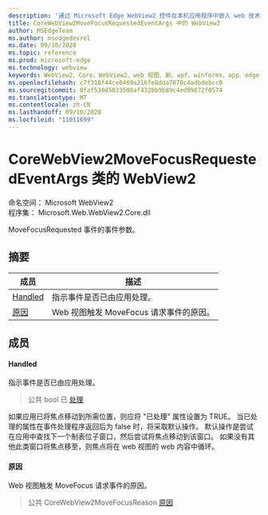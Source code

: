 ```yaml
---
description: '通过 Microsoft Edge WebView2 控件在本机应用程序中嵌入 web 技术 (HTML、CSS 和 JavaScript) '
title: CoreWebView2MoveFocusRequestedEventArgs 中的 WebView2
author: MSEdgeTeam
ms.author: msedgedevrel
ms.date: 09/10/2020
ms.topic: reference
ms.prod: microsoft-edge
ms.technology: webview
keywords: WebView2、Core、WebView2、web 视图、新、wpf、winforms、app、edge、CoreWebView2、CoreWebView2Controller、浏览器控件、边缘 html、、浏览器控件、边缘 html、WebView2
ms.openlocfilehash: c7f318f44ce0469a216fe8dda7870c4adbdebcc0
ms.sourcegitcommit: 0faf538d5033508af4320b9b89c4ed99872f0574
ms.translationtype: MT
ms.contentlocale: zh-CN
ms.lasthandoff: 09/10/2020
ms.locfileid: "11011699"
---
```

# CoreWebView2MoveFocusRequestedEventArgs 类的 WebView2 

命名空间： Microsoft WebView2 \
程序集： Microsoft.Web.WebView2.Core.dll

MoveFocusRequested 事件的事件参数。

## 摘要

 成员                        | 描述
--------------------------------|---------------------------------------------
[Handled](#handled) | 指示事件是否已由应用处理。
[原因](#reason) | Web 视图触发 MoveFocus 请求事件的原因。

## 成员

#### Handled 

指示事件是否已由应用处理。

> 公共 bool 已 [处理](#handled)

如果应用已将焦点移动到所需位置，则应将 "已处理" 属性设置为 TRUE。 当已处理的属性在事件处理程序返回后为 false 时，将采取默认操作。 默认操作是尝试在应用中查找下一个制表位子窗口，然后尝试将焦点移动到该窗口。 如果没有其他此类窗口将焦点移至，则焦点将在 web 视图的 web 内容中循环。

#### 原因 

Web 视图触发 MoveFocus 请求事件的原因。

> 公共 CoreWebView2MoveFocusReason [原因](#reason)

